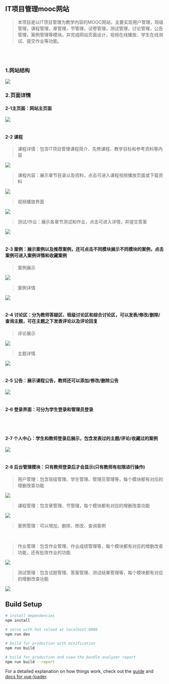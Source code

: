 ## IT项目管理mooc网站

> 本项目是以IT项目管理为教学内容的MOOC网站，主要实现用户管理，班级管理，课程管理，章管理，节管理，试卷管理，测试管理，讨论管理，公告管理，案例管理等模块。并完成网站页面设计，视频在线播放、学生在线测试、提交作业等功能。
</br>
</br>

### 1.网站结构
<img src="https://github.com/QHQLemon/ITMP-PC/blob/master/intro-img/ITMP%E7%BD%91%E7%AB%99.png">

### 2.页面详情
#### 2-1主页面：网站主页面
<img src="https://github.com/QHQLemon/ITMP-PC/blob/master/intro-img/001.png" >
</br>
</br>

#### 2-2 课程
> 课程详情：包含IT项目管理课程简介、先修课程、教学目标和参考资料等内容

<img src="https://github.com/QHQLemon/ITMP-PC/blob/master/intro-img/002.png" >
</br>

> 课程内容：展示章节目录以及资料，点击可进入课程视频播放页面或下载资料

<img src="https://github.com/QHQLemon/ITMP-PC/blob/master/intro-img/003.png" >
</br>


> 视频播放界面

<img src="https://github.com/QHQLemon/ITMP-PC/blob/master/intro-img/005.png" >
</br>


> 测试/作业：展示各章节测试和作业，点击可进入详情，并提交答案

<img src="https://github.com/QHQLemon/ITMP-PC/blob/master/intro-img/004.png" >
</br>
</br>

#### 2-3 案例：展示案例以及推荐案例，还可点击不同模块展示不同模块的案例，点击案例可进入案例详情和收藏案例
> 案例展示
<img src="https://github.com/QHQLemon/ITMP-PC/blob/master/intro-img/006.png" >
</br>

> 案例详情

<img src="https://github.com/QHQLemon/ITMP-PC/blob/master/intro-img/008.png" >
</br></br>

#### 2-4 讨论区：分为教师答疑区、班级讨论区和综合讨论区，可以发表/修改/删除/查询主题，可在主题之下发表评论以及评论回复
>评论展示
<img src="https://github.com/QHQLemon/ITMP-PC/blob/master/intro-img/009.png" >
</br>

> 主题详情

<img src="https://github.com/QHQLemon/ITMP-PC/blob/master/intro-img/010.png" >
</br></br>


#### 2-5 公告：展示课程公告，教师还可以添加/修改/删除公告
<img src="https://github.com/QHQLemon/ITMP-PC/blob/master/intro-img/011.png" >
</br></br>

#### 2-6 登录界面：可分为学生登录和管理员登录

</br></br>

#### 2-7 个人中心：学生和教师登录后展示，包含发表过的主题/评论/收藏过的案例
<img src="https://github.com/QHQLemon/ITMP-PC/blob/master/intro-img/012.png" >
</br></br>

#### 2-8 后台管理模块：只有教师登录后才会显示(只有教师有权限进行操作)
> 用户管理：包含班级管理、学生管理、管理员管理等，每个模块都有对应的增删改查功能
<img src="https://github.com/QHQLemon/ITMP-PC/blob/master/intro-img/013.png" >
</br>

> 课程管理：包含章管理、节管理，每个模块都有对应的增删改查功能
<img src="https://github.com/QHQLemon/ITMP-PC/blob/master/intro-img/014.png" >
</br>

> 案例管理：可以增加、删除、修改、查询案例
</br>

> 作业管理：包含作业管理、作业成绩管理等，每个模块都有对应的增删改查功能，还有批改作业的功能
<img src="https://github.com/QHQLemon/ITMP-PC/blob/master/intro-img/015.png" >
</br>

> 测试管理：包含试题管理、答案管理、测试结果管理等，每个模块都有对应的增删改查功能
<img src="https://github.com/QHQLemon/ITMP-PC/blob/master/intro-img/016.png" >
















## Build Setup

``` bash
# install dependencies
npm install

# serve with hot reload at localhost:8080
npm run dev

# build for production with minification
npm run build

# build for production and view the bundle analyzer report
npm run build --report
```

For a detailed explanation on how things work, check out the [guide](http://vuejs-templates.github.io/webpack/) and [docs for vue-loader](http://vuejs.github.io/vue-loader).
